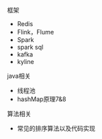 框架

- Redis
- Flink，Flume
- Spark
- spark sql
- kafka
- kyline

java相关

- 线程池
- hashMap原理7&8

算法相关

- 常见的排序算法以及代码实现

